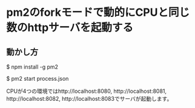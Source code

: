 # pm2のforkモードで動的にCPUと同じ数のhttpサーバを起動する

## 動かし方

$ npm install -g pm2

$ pm2 start process.json

CPUが4つの環境ではhttp://localhost:8080, http://localhost:8081, http://localhost:8082, http://localhost:8083でサーバが起動します。

